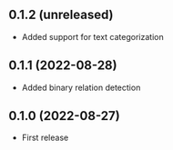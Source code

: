 ## 0.1.2 (unreleased)

- Added support for text categorization

## 0.1.1 (2022-08-28)

- Added binary relation detection

## 0.1.0 (2022-08-27)

- First release
